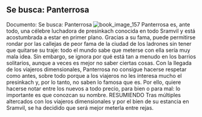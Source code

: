 ## Se busca: Panterrosa
Documento: Se busca: Panterrosa
![book_image_157](https://media.discordapp.net/attachments/1105643336989159555/1105647730853945425/157.jpg)
Panterrosa es, ante todo, una célebre luchadora de presinkach conocida en todo Sramvil y está acostumbrada a estar en primer plano. Gracias a su fama, puede permitirse rondar por las callejas de peor fama de la ciudad de los ladrones sin tener que quitarse su traje: todo el mundo sabe que meterse con ella sería muy mala idea. Sin embargo, se ignora por qué está tan a menudo en los barrios solitarios, aunque a veces es mejor no saber ciertas cosas.
Con la llegada de los viajeros dimensionales, Panterrosa no consigue hacerse respetar como antes, sobre todo porque a los viajeros no les interesa mucho el presinkach y, por lo tanto, no saben lo famosa que es. Por ello, quiere hacerse notar entre los nuevos a todo precio, para bien o para mal: lo importante es que conozcan su nombre.
RESUMIENDO
Tras múltiples altercados con los viajeros dimensionales y por el bien de su estancia en Sramvil, se ha decidido que será mejor meterla entre rejas.
